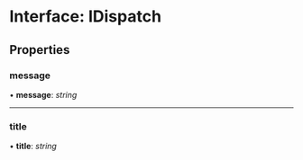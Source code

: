 # Interface: IDispatch

## Properties

### message

• **message**: *string*

___

### title

• **title**: *string*
